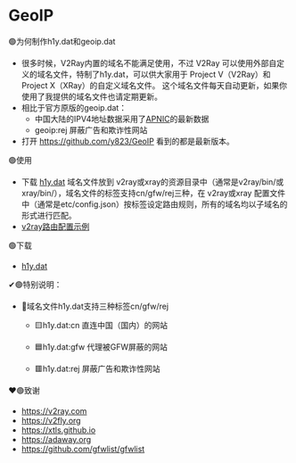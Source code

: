 # GeoIP

🟢为何制作h1y.dat和geoip.dat

- 很多时候，V2Ray内置的域名不能满足使用，不过 V2Ray 可以使用外部自定义的域名文件，特制了h1y.dat，可以供大家用于 Project V（V2Ray）和Project X（XRay）的自定义域名文件。
这个域名文件每天自动更新，如果你使用了我提供的域名文件也请定期更新。
- 相比于官方原版的geoip.dat：
  - 中国大陆的IPV4地址数据采用了[APNIC](https://www.apnic.net)的最新数据
  - geoip:rej 屏蔽广告和欺诈性网站
- 打开 https://github.com/y823/GeoIP 看到的都是最新版本。

🟢使用

- 下载 [h1y.dat](https://raw.githubusercontent.com/y823/GeoIP/main/geoip.dat) 域名文件放到 v2ray或xray的资源目录中（通常是v2ray/bin/或xray/bin/），域名文件的标签支持cn/gfw/rej三种，在 v2ray或xray 配置文件中（通常是etc/config.json）按标签设定路由规则，所有的域名均以子域名的形式进行匹配。
- [v2ray路由配置示例](https://github.com/y823/V2Ray-SiteDAT/blob/main/routing.json)

🟢下载
- [h1y.dat](https://raw.githubusercontent.com/y823/V2Ray-SiteDAT/main/geofiles/h1y.dat)

✔🟢特别说明：

- 📌域名文件h1y.dat支持三种标签cn/gfw/rej
  - 🟨h1y.dat:cn 直连中国（国内）的网站
    
  - 🟦h1y.dat:gfw 代理被GFW屏蔽的网站
      
  - 🟥h1y.dat:rej 屏蔽广告和欺诈性网站

❤🟢致谢
- https://v2ray.com
- https://v2fly.org
- https://xtls.github.io
- https://adaway.org
- https://github.com/gfwlist/gfwlist
